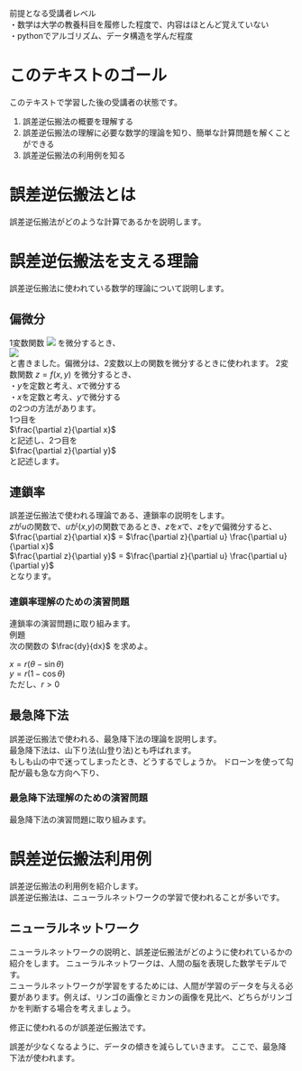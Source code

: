 前提となる受講者レベル  
・数学は大学の教養科目を履修した程度で、内容はほとんど覚えていない  
・pythonでアルゴリズム、データ構造を学んだ程度

# このテキストのゴール
このテキストで学習した後の受講者の状態です。
1. 誤差逆伝搬法の概要を理解する
2. 誤差逆伝搬法の理解に必要な数学的理論を知り、簡単な計算問題を解くことができる
3. 誤差逆伝搬法の利用例を知る

# 誤差逆伝搬法とは
誤差逆伝搬法がどのような計算であるかを説明します。

# 誤差逆伝搬法を支える理論
誤差逆伝搬法に使われている数学的理論について説明します。

## 偏微分
1変数関数
<img src = "https://latex.codecogs.com/gif.latex?y&space;=&space;f(x)">
を微分するとき、  
<img src = "https://latex.codecogs.com/gif.latex?\frac{dy}{dx}">  
と書きました。偏微分は、2変数以上の関数を微分するときに使われます。
2変数関数
$z = f(x, y)$
を微分するとき、  
・$y$を定数と考え、$x$で微分する  
・$x$を定数と考え、$y$で微分する  
の2つの方法があります。  
1つ目を  
$\frac{\partial z}{\partial x}$  
と記述し、2つ目を  
$\frac{\partial z}{\partial y}$  
と記述します。

## 連鎖率
誤差逆伝搬法で使われる理論である、連鎖率の説明をします。  
$z$が$u$の関数で、$u$が($x$,$y$)の関数であるとき、$z$を$x$で、$z$を$y$で偏微分すると、  
$\frac{\partial z}{\partial x}$ = $\frac{\partial z}{\partial u} \frac{\partial u}{\partial x}$  
$\frac{\partial z}{\partial y}$ = $\frac{\partial z}{\partial u} \frac{\partial u}{\partial y}$  
となります。

### 連鎖率理解のための演習問題
連鎖率の演習問題に取り組みます。  
例題  
次の関数の
$\frac{dy}{dx}$
を求めよ。

$x = r(\theta - \sin \theta)$  
$y = r(1 - \cos \theta)$  
ただし、$r > 0$


## 最急降下法
誤差逆伝搬法で使われる、最急降下法の理論を説明します。  
最急降下法は、山下り法(山登り法)とも呼ばれます。  
もしも山の中で迷ってしまったとき、どうするでしょうか。
ドローンを使って勾配が最も急な方向へ下り、


### 最急降下法理解のための演習問題
最急降下法の演習問題に取り組みます。

# 誤差逆伝搬法利用例
誤差逆伝搬法の利用例を紹介します。  
誤差逆伝搬法は、ニューラルネットワークの学習で使われることが多いです。

## ニューラルネットワーク
ニューラルネットワークの説明と、誤差逆伝搬法がどのように使われているかの紹介をします。
ニューラルネットワークは、人間の脳を表現した数学モデルです。  
ニューラルネットワークが学習をするためには、人間が学習のデータを与える必要があります。例えば、リンゴの画像とミカンの画像を見比べ、どちらがリンゴかを判断する場合を考えましょう。

修正に使われるのが誤差逆伝搬法です。

誤差が少なくなるように、データの傾きを減らしていきます。
ここで、最急降下法が使われます。
